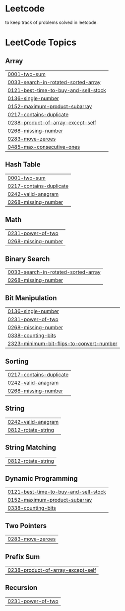 # Leetcode
to keep track of problems solved in leetcode.

<!---LeetCode Topics Start-->
# LeetCode Topics
## Array
|  |
| ------- |
| [0001-two-sum](https://github.com/gowtham30799/Leetcode/tree/master/0001-two-sum) |
| [0033-search-in-rotated-sorted-array](https://github.com/gowtham30799/Leetcode/tree/master/0033-search-in-rotated-sorted-array) |
| [0121-best-time-to-buy-and-sell-stock](https://github.com/gowtham30799/Leetcode/tree/master/0121-best-time-to-buy-and-sell-stock) |
| [0136-single-number](https://github.com/gowtham30799/Leetcode/tree/master/0136-single-number) |
| [0152-maximum-product-subarray](https://github.com/gowtham30799/Leetcode/tree/master/0152-maximum-product-subarray) |
| [0217-contains-duplicate](https://github.com/gowtham30799/Leetcode/tree/master/0217-contains-duplicate) |
| [0238-product-of-array-except-self](https://github.com/gowtham30799/Leetcode/tree/master/0238-product-of-array-except-self) |
| [0268-missing-number](https://github.com/gowtham30799/Leetcode/tree/master/0268-missing-number) |
| [0283-move-zeroes](https://github.com/gowtham30799/Leetcode/tree/master/0283-move-zeroes) |
| [0485-max-consecutive-ones](https://github.com/gowtham30799/Leetcode/tree/master/0485-max-consecutive-ones) |
## Hash Table
|  |
| ------- |
| [0001-two-sum](https://github.com/gowtham30799/Leetcode/tree/master/0001-two-sum) |
| [0217-contains-duplicate](https://github.com/gowtham30799/Leetcode/tree/master/0217-contains-duplicate) |
| [0242-valid-anagram](https://github.com/gowtham30799/Leetcode/tree/master/0242-valid-anagram) |
| [0268-missing-number](https://github.com/gowtham30799/Leetcode/tree/master/0268-missing-number) |
## Math
|  |
| ------- |
| [0231-power-of-two](https://github.com/gowtham30799/Leetcode/tree/master/0231-power-of-two) |
| [0268-missing-number](https://github.com/gowtham30799/Leetcode/tree/master/0268-missing-number) |
## Binary Search
|  |
| ------- |
| [0033-search-in-rotated-sorted-array](https://github.com/gowtham30799/Leetcode/tree/master/0033-search-in-rotated-sorted-array) |
| [0268-missing-number](https://github.com/gowtham30799/Leetcode/tree/master/0268-missing-number) |
## Bit Manipulation
|  |
| ------- |
| [0136-single-number](https://github.com/gowtham30799/Leetcode/tree/master/0136-single-number) |
| [0231-power-of-two](https://github.com/gowtham30799/Leetcode/tree/master/0231-power-of-two) |
| [0268-missing-number](https://github.com/gowtham30799/Leetcode/tree/master/0268-missing-number) |
| [0338-counting-bits](https://github.com/gowtham30799/Leetcode/tree/master/0338-counting-bits) |
| [2323-minimum-bit-flips-to-convert-number](https://github.com/gowtham30799/Leetcode/tree/master/2323-minimum-bit-flips-to-convert-number) |
## Sorting
|  |
| ------- |
| [0217-contains-duplicate](https://github.com/gowtham30799/Leetcode/tree/master/0217-contains-duplicate) |
| [0242-valid-anagram](https://github.com/gowtham30799/Leetcode/tree/master/0242-valid-anagram) |
| [0268-missing-number](https://github.com/gowtham30799/Leetcode/tree/master/0268-missing-number) |
## String
|  |
| ------- |
| [0242-valid-anagram](https://github.com/gowtham30799/Leetcode/tree/master/0242-valid-anagram) |
| [0812-rotate-string](https://github.com/gowtham30799/Leetcode/tree/master/0812-rotate-string) |
## String Matching
|  |
| ------- |
| [0812-rotate-string](https://github.com/gowtham30799/Leetcode/tree/master/0812-rotate-string) |
## Dynamic Programming
|  |
| ------- |
| [0121-best-time-to-buy-and-sell-stock](https://github.com/gowtham30799/Leetcode/tree/master/0121-best-time-to-buy-and-sell-stock) |
| [0152-maximum-product-subarray](https://github.com/gowtham30799/Leetcode/tree/master/0152-maximum-product-subarray) |
| [0338-counting-bits](https://github.com/gowtham30799/Leetcode/tree/master/0338-counting-bits) |
## Two Pointers
|  |
| ------- |
| [0283-move-zeroes](https://github.com/gowtham30799/Leetcode/tree/master/0283-move-zeroes) |
## Prefix Sum
|  |
| ------- |
| [0238-product-of-array-except-self](https://github.com/gowtham30799/Leetcode/tree/master/0238-product-of-array-except-self) |
## Recursion
|  |
| ------- |
| [0231-power-of-two](https://github.com/gowtham30799/Leetcode/tree/master/0231-power-of-two) |
<!---LeetCode Topics End-->